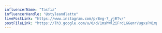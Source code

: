 ```yaml
---
influencerName: "Tasfia"
influencerHandle: "@styleandlatte"
livePostLink: "https://www.instagram.com/p/Bvg-7_yjRTv/"
postFileLink: "https://lh3.google.com/u/0/d/1mshWl2iFrdLGGemrVugxsPN1mptSlROB"
---
```


